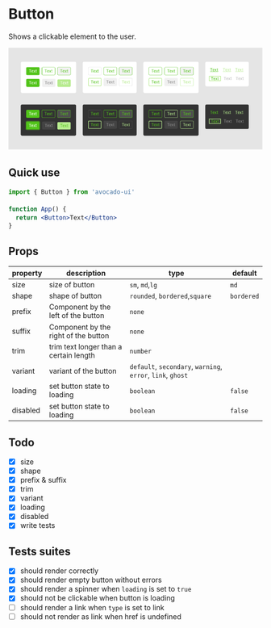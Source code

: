 # Button

Shows a clickable element to the user.

![Buttons](/images/Buttons.png)

## Quick use

```jsx
import { Button } from 'avocado-ui'

function App() {
  return <Button>Text</Button>
}
```

## Props

| property | description                            | type                                                        | default    |
| -------- | -------------------------------------- | ----------------------------------------------------------- | ---------- |
| size     | size of button                         | `sm`, `md`,`lg`                                             | `md`       |
| shape    | shape of button                        | `rounded`, `bordered`,`square`                              | `bordered` |
| prefix   | Component by the left of the button    | `none`                                                      |            |
| suffix   | Component by the right of the button   | `none`                                                      |            |
| trim     | trim text longer than a certain length | `number`                                                    |            |
| variant  | variant of the button                  | `default`, `secondary`, `warning`, `error`, `link`, `ghost` |            |
| loading  | set button state to loading            | `boolean`                                                   | `false`    |
| disabled | set button state to loading            | `boolean`                                                   | `false`    |

## Todo

- [x] size
- [x] shape
- [x] prefix & suffix
- [x] trim
- [x] variant
- [x] loading
- [x] disabled
- [x] write tests

## Tests suites

- [x] should render correctly
- [x] should render empty button without errors
- [x] should render a spinner when `loading` is set to `true`
- [x] should not be clickable when button is loading
- [ ] should render a link when `type` is set to link
- [ ] should not render as link when href is undefined
